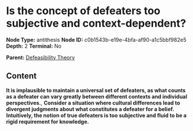 # Is the concept of defeaters too subjective and context-dependent?

**Node Type:** antithesis
**Node ID:** c0b1543b-e19e-4bfa-af90-a1c5bbf982e5
**Depth:** 2
**Terminal:** No

**Parent:** [Defeasibility Theory](defeasibility-theory.md)

## Content

**It is implausible to maintain a universal set of defeaters, as what counts as a defeater can vary greatly between different contexts and individual perspectives.**, **Consider a situation where cultural differences lead to divergent judgments about what constitutes a defeater for a belief. Intuitively, the notion of true defeaters is too subjective and fluid to be a rigid requirement for knowledge.**
